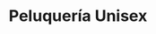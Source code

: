 ---
title: "Peluquería Unisex"
url: /ciudad-autonoma-de-buenos-aires/peluqueria-unisex/
shop: peluquería
---